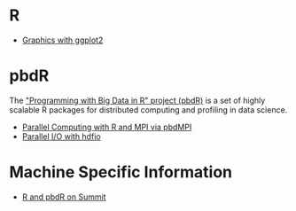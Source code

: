 # R

* [Graphics with ggplot2](build/ggplot2.md)



# pbdR

The ["Programming with Big Data in R" project (pbdR)](https://pbdr.org/) is a set of highly scalable R packages for distributed computing and profiling in data science.

* [Parallel Computing with R and MPI via pbdMPI](content/pbdR/mpi.md)
* [Parallel I/O with hdfio](content/pbdR/hdfio.md)



# Machine Specific Information

* [R and pbdR on Summit](content/machines/summit.md)
